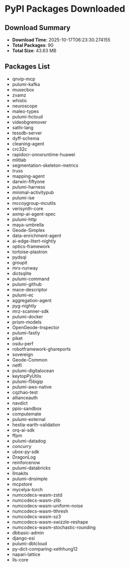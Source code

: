 # PyPI Packages Downloaded

## Download Summary
- **Download Time**: 2025-10-17T06:23:30.274155
- **Total Packages**: 90
- **Total Size**: 43.63 MB

## Packages List
- qnvip-mcp
- pulumi-kafka
- musecbox
- zvamz
- whistic
- neuroscope
- maleo-types
- pulumi-hcloud
- videobgremover
- sathi-lang
- tessdb-server
- dyff-schema
- cleaning-agent
- crc32c
- rapidocr-onnxruntime-huawei
- mlitlab
- segmentation-skeleton-metrics
- truss
- mapping-agent
- darwin-fiftyone
- pulumi-harness
- minimal-activitypub
- pulumi-ise
- mccoygroup-mcutils
- verisynth-core
- axmp-ai-agent-spec
- pulumi-http
- maya-umbrella
- Geode-Simplex
- data-enrichment-agent
- ai-edge-litert-nightly
- optics-framework
- tortoise-plastron
- pydsql
- groupit
- mrx-runway
- dictsqlite
- pulumi-command
- pulumi-github
- mace-descriptor
- pulumi-ec
- aggregation-agent
- pyg-nightly
- mrz-scanner-sdk
- pulumi-docker
- prism-models
- OpenGeode-Inspector
- pulumi-fastly
- piket
- osdu-perf
- robotframework-ghareports
- sovereign
- Geode-Common
- netfl
- pulumi-digitalocean
- keytopPyUtils
- pulumi-f5bigip
- pulumi-aws-native
- cqzhao-test
- allianceauth
- navdict
- ppio-sandbox
- computemate
- pulumi-external
- hestia-earth-validation
- orq-ai-sdk
- ffpm
- pulumi-datadog
- concurry
- ubox-py-sdk
- DragonLog
- reinforcenow
- pulumi-databricks
- llmakits
- pulumi-dnsimple
- mcpstore
- mycelya-torch
- numcodecs-wasm-zstd
- numcodecs-wasm-zlib
- numcodecs-wasm-uniform-noise
- numcodecs-wasm-tthresh
- numcodecs-wasm-sz3
- numcodecs-wasm-swizzle-reshape
- numcodecs-wasm-stochastic-rounding
- dbbasic-admin
- django-esi
- pulumi-dbtcloud
- py-dict-comparing-xethhung12
- napari-lattice
- lls-core
